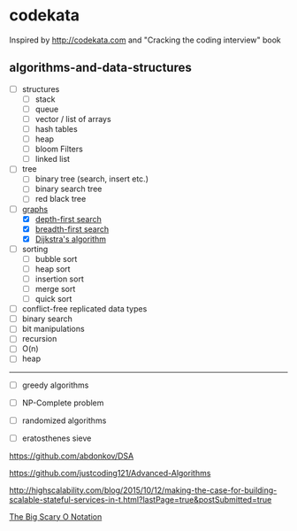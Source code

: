 # codekata

Inspired by http://codekata.com and "Cracking the coding interview" book

## algorithms-and-data-structures

- [ ] structures
  - [ ] stack
  - [ ] queue
  - [ ] vector / list of arrays
  - [ ] hash tables
  - [ ] heap
  - [ ] bloom Filters
  - [ ] linked list
- [ ] tree
  - [ ] binary tree (search, insert etc.)
  - [ ] binary search tree
  - [ ] red black tree
- [ ] [graphs](https://github.com/MaximTkachenko/codekata/tree/master/src/graph)
  - [x] [depth-first search](https://github.com/MaximTkachenko/codekata/blob/master/src/graph/Core/Search/DepthFirstSearch.cs)
  - [x] [breadth-first search](https://github.com/MaximTkachenko/codekata/blob/master/src/graph/Core/Search/BreadthFirstSearch.cs)
  - [x] [Dijkstra's algorithm](https://github.com/MaximTkachenko/codekata/blob/master/src/graph/Core/Search/DijkstraAlgorithm.cs)
- [ ] sorting
  - [ ] bubble sort
  - [ ] heap sort
  - [ ] insertion sort
  - [ ] merge sort
  - [ ] quick sort
- [ ] conflict-free replicated data types 
- [ ] binary search
- [ ] bit manipulations
- [ ] recursion
- [ ] O(n)
- [ ] heap
---------------------------------------------
- [ ] greedy algorithms
- [ ] NP-Complete problem
- [ ] randomized algorithms
- [ ] eratosthenes sieve


https://github.com/abdonkov/DSA

https://github.com/justcoding121/Advanced-Algorithms

http://highscalability.com/blog/2015/10/12/making-the-case-for-building-scalable-stateful-services-in-t.html?lastPage=true&postSubmitted=true

[The Big Scary O Notation](https://medium.com/omarelgabrys-blog/the-big-scary-o-notation-ce9352d827ce)
